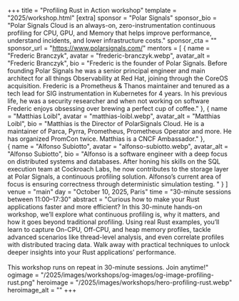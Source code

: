 +++
title = "Profiling Rust in Action workshop"
template = "2025/workshop.html"
[extra]
  sponsor = "Polar Signals"
  sponsor_bio = "Polar Signals Cloud is an always-on, zero-instrumentation continuous profiling for CPU, GPU, and Memory that helps improve performance, understand incidents, and lower infrastructure costs."
  sponsor_cta = ""
  sponsor_url = "https://www.polarsignals.com/"
    mentors = [
    { name = "Frederic Branczyk", avatar = "frederic-branczyk.webp", avatar_alt = "Frederic Branczyk",  bio = "Frederic is the founder of Polar Signals. Before founding Polar Signals he was a senior principal engineer and main architect for all things Observability at Red Hat, joining through the CoreOS acquisition. Frederic is a Prometheus & Thanos maintainer and tenured as a tech lead for SIG instrumentation in Kubernetes for 4 years. In his previous life, he was a security researcher and when not working on software Frederic enjoys obsessing over brewing a perfect cup of coffee." },
    { name = "Matthias Loibl", avatar = "matthias-loibl.webp", avatar_alt = "Matthias Loibl",  bio = "Matthias is the Director of PolarSignals Cloud. He is a maintainer of Parca, Pyrra, Prometheus, Prometheus Operator and more. He has organized PromCon twice. Matthias is a CNCF Ambassador." },    
    { name = "Alfonso Subiotto", avatar = "alfonso-subiotto.webp", avatar_alt = "Alfonso Subiotto",  bio = "Alfonso is a software engineer with a deep focus on distributed systems and databases. After honing his skills on the SQL execution team at Cockroach Labs, he now contributes to the storage layer at Polar Signals, a continuous profiling solution. Alfonso’s current area of focus is ensuring correctness through deterministic simulation testing. " }
  ]
  venue = "main"
  day = "October 10, 2025, Paris"
  time = "30-minute sessions between 11:00–17:30"
  abstract = "Curious how to make your Rust applications faster and more efficient? In this 30-minute hands-on workshop, we’ll explore what continuous profiling is, why it matters, and how it goes beyond traditional profiling. Using real Rust examples, you’ll learn to capture On-CPU, Off-CPU, and heap memory profiles, tackle advanced scenarios like thread-level analysis, and even correlate profiles with distributed tracing data. Walk away with practical techniques to unlock deeper insights into your Rust applications’ performance.<br/><br/>This workshop runs on repeat in 30-minute sessions. Join anytime!"
  ogimage = "/2025/images/workshops/og-images/og-image-profiling-rust.png"
  heroimage = "/2025/images/workshops/hero-profiling-rust.webp"
  heroimage_alt = ""
+++
